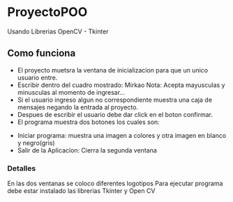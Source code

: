 # ProyectoPOO
Usando Librerias OpenCV - Tkinter
## Como funciona
- El proyecto muetsra la ventana de inicializacion para que un unico usuario entre.
- Escribir dentro del cuadro mostrado: Mirkao
Nota: Acepta mayusculas y minusculas al momento de ingresar...
- Si el usuario ingreso algun no correspondiente muestra una caja de mensajes negando la entrada al proyecto.
- Despues de escribir el usuario debe dar click en el boton confirmar.
- El programa muestra dos botones los cuales son:
* Iniciar programa: muestra una imagen a colores y otra imagen en blanco y negro(gris)
* Salir de la Aplicacion: Cierra la segunda ventana

### Detalles
En las dos ventanas se coloco diferentes logotipos
Para ejecutar programa debe estar instalado las librerias Tkinter y Open CV
